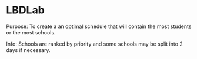 # LBDLab

Purpose: To create a an optimal schedule that will contain the most students or the most schools.

Info: Schools are ranked by priority and some schools may be split into 2 days if necessary.
